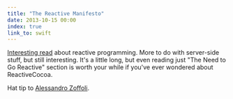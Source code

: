 ```yaml
---
title: "The Reactive Manifesto"
date: 2013-10-15 00:00
index: true
link_to: swift
---
```


[Interesting read](http://www.reactivemanifesto.org) about reactive programming. More to do with server-side stuff, but still interesting. It's a little long, but even reading just "The Need to Go Reactive" section is worth your while if you've ever wondered about ReactiveCocoa.

Hat tip to [Alessandro Zoffoli](http://twitter.com/AL333Z).

<!-- more -->

